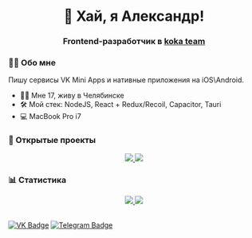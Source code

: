 <div id="header" align="center">
  <h1>👋 Хай, я Александр!</h1>
  <h3>
    Frontend-разработчик в <a href="https://vk.com/club207242736" target="_blank">koka team</a>
  </h3>
</div>

### 👨‍💻 Обо мне

Пишу сервисы VK Mini Apps и нативные приложения на iOS\Android.

- 🏃‍♂️ Мне 17, живу в Челябинске
- 🛠️ Мой стек: NodeJS, React + Redux/Recoil, Capacitor, Tauri 
- 💻 MacBook Pro i7

### 💼 Открытые проекты
<div id="stats" align="center">
  <a href="https://github.com/reyzitwo/vk-mini-app-boilerplate">
    <img src="https://github-readme-stats.vercel.app/api/pin/?username=reyzitwo&repo=vk-mini-app-boilerplate&theme=nord&update=true"/>
  <a/>
  
  <a href="https://github.com/reyzitwo/react-router-vkminiapps">
    <img src="https://github-readme-stats.vercel.app/api/pin/?username=reyzitwo&repo=react-router-vkminiapps&theme=nord"/>
  <a/>
</div>

### 📊 Статистика
<div id="stats" align="center">
  <a href="#">
    <img src="https://github-readme-stats.vercel.app/api?username=reyzitwo&show_icons=true&theme=nord"/>
  <a/>
	
  <a href="#">
    <img src="http://github-profile-summary-cards.vercel.app/api/cards/productive-time?username=reyzitwo&theme=nord_dark&utcOffset=5"/>
  <a/>
</div>

<br/>

[![VK Badge](https://img.shields.io/badge/VK-Profile-informational?style=flat&logo=vk&logoColor=white&color=0D76A8)](https://vk.com/id566935204)
[![Telegram Badge](https://img.shields.io/badge/Telegram-Write-informational?style=flat&logo=telegram&logoColor=white&color=0D76A8)](https://t.me/reyzitwo)
